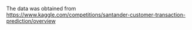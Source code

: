 The data was obtained from https://www.kaggle.com/competitions/santander-customer-transaction-prediction/overview
